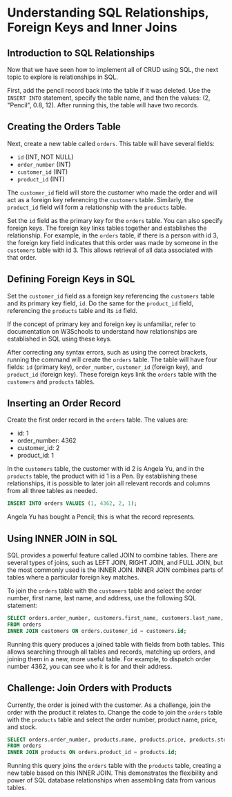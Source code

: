 # Understanding SQL Relationships, Foreign Keys and Inner Joins

## Introduction to SQL Relationships

Now that we have seen how to implement all of CRUD using SQL, the next topic to explore is relationships in SQL.

First, add the pencil record back into the table if it was deleted. Use the `INSERT INTO` statement, specify the table name, and then the values: (2, "Pencil", 0.8, 12). After running this, the table will have two records.

## Creating the Orders Table

Next, create a new table called `orders`. This table will have several fields:

- `id` (INT, NOT NULL)
- `order_number` (INT)
- `customer_id` (INT)
- `product_id` (INT)

The `customer_id` field will store the customer who made the order and will act as a foreign key referencing the `customers` table. Similarly, the `product_id` field will form a relationship with the `products` table.

Set the `id` field as the primary key for the `orders` table. You can also specify foreign keys. The foreign key links tables together and establishes the relationship. For example, in the `orders` table, if there is a person with id 3, the foreign key field indicates that this order was made by someone in the `customers` table with id 3. This allows retrieval of all data associated with that order.

## Defining Foreign Keys in SQL

Set the `customer_id` field as a foreign key referencing the `customers` table and its primary key field, `id`. Do the same for the `product_id` field, referencing the `products` table and its `id` field.

If the concept of primary key and foreign key is unfamiliar, refer to documentation on W3Schools to understand how relationships are established in SQL using these keys.

After correcting any syntax errors, such as using the correct brackets, running the command will create the `orders` table. The table will have four fields: `id` (primary key), `order_number`, `customer_id` (foreign key), and `product_id` (foreign key). These foreign keys link the `orders` table with the `customers` and `products` tables.

## Inserting an Order Record

Create the first order record in the `orders` table. The values are:

- id: 1
- order_number: 4362
- customer_id: 2
- product_id: 1

In the `customers` table, the customer with id 2 is Angela Yu, and in the `products` table, the product with id 1 is a Pen. By establishing these relationships, it is possible to later join all relevant records and columns from all three tables as needed.

```sql
INSERT INTO orders VALUES (1, 4362, 2, 1);
```

Angela Yu has bought a Pencil; this is what the record represents.

## Using INNER JOIN in SQL

SQL provides a powerful feature called JOIN to combine tables. There are several types of joins, such as LEFT JOIN, RIGHT JOIN, and FULL JOIN, but the most commonly used is the INNER JOIN. INNER JOIN combines parts of tables where a particular foreign key matches.

To join the `orders` table with the `customers` table and select the order number, first name, last name, and address, use the following SQL statement:

```sql
SELECT orders.order_number, customers.first_name, customers.last_name, customers.address
FROM orders
INNER JOIN customers ON orders.customer_id = customers.id;
```

Running this query produces a joined table with fields from both tables. This allows searching through all tables and records, matching up orders, and joining them in a new, more useful table. For example, to dispatch order number 4362, you can see who it is for and their address.

## Challenge: Join Orders with Products

Currently, the order is joined with the customer. As a challenge, join the order with the product it relates to. Change the code to join the `orders` table with the `products` table and select the order number, product name, price, and stock.

```sql
SELECT orders.order_number, products.name, products.price, products.stock
FROM orders
INNER JOIN products ON orders.product_id = products.id;
```

Running this query joins the `orders` table with the `products` table, creating a new table based on this INNER JOIN. This demonstrates the flexibility and power of SQL database relationships when assembling data from various tables.
